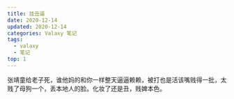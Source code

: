 ```yaml
---
title: 挂丑逼
date: 2020-12-14
updated: 2020-12-14
categories: Valaxy 笔记
tags:
  - valaxy
  - 笔记
top: 1
---
```

张靖童给老子死，谁他妈的和你一样整天逼逼赖赖，被打也是活该嘴贱得一批，太贱了母狗一个，丢本地人的脸。化妆了还是丑，贱婢本色。
